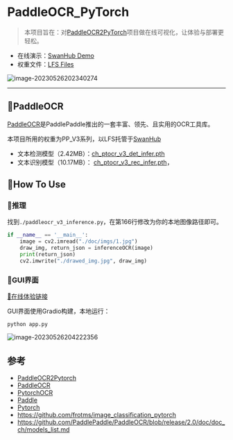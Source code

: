 # PaddleOCR_PyTorch

> 本项目旨在：对[PaddleOCR2PyTorch](https://github.com/frotms/PaddleOCR2Pytorch)项目做在线可视化，让体验与部署更轻松。

- 在线演示：[SwanHub Demo](https://blackswanai.cn/ZeYiLin/PaddleOCR_PyTorch/demo)
- 权重文件：[LFS Files](https://blackswanai.cn/ZeYiLin/PaddleOCR_PyTorch/tree/main)

![image-20230526202340274](https://typoraimagbed.oss-cn-beijing.aliyuncs.com/image-20230526202340274.png)

---



## 🚢PaddleOCR

[PaddleOCR](https://github.com/PaddlePaddle/PaddleOCR)是PaddlePaddle推出的一套丰富、领先、且实用的OCR工具库。

本项目所用的权重为PP_V3系列，以LFS托管于[SwanHub](https://blackswanai.cn/ZeYiLin/PaddleOCR_PyTorch)

- 文本检测模型（2.42MB）：[ch_ptocr_v3_det_infer.pth](https://blackswanai.cn/ZeYiLin/PaddleOCR_PyTorch/blob/main?path=ch_ptocr_v3_det_infer.pth) 
- 文本识别模型（10.17MB）： [ch_ptocr_v3_rec_infer.pth](https://blackswanai.cn/ZeYiLin/PaddleOCR_PyTorch/blob/main?path=ch_ptocr_v3_rec_infer.pth)，



## 🔧How To Use

### 🚀推理

找到`./paddleocr_v3_inference.py`，在第166行修改为你的本地图像路径即可。

```python
if __name__ == '__main__':
    image = cv2.imread("./doc/imgs/1.jpg")
    draw_img, return_json = inferenceOCR(image)
    print(return_json)
    cv2.imwrite("./drawed_img.jpg", draw_img)
```

### 🎨GUI界面

[🦢在线体验链接](https://blackswanai.cn/ZeYiLin/PaddleOCR_PyTorch/demo)

GUI界面使用Gradio构建，本地运行：

```
python app.py
```

![image-20230526204222356](https://typoraimagbed.oss-cn-beijing.aliyuncs.com/image-20230526204222356.png)



## 参考

- [PaddleOCR2Pytorch](https://github.com/frotms/PaddleOCR2Pytorch)
- [PaddleOCR](https://github.com/PaddlePaddle/PaddleOCR)
- [PytorchOCR](https://github.com/WenmuZhou/PytorchOCR)
- [Paddle](https://github.com/PaddlePaddle)
- [Pytorch](https://pytorch.org/)
- https://github.com/frotms/image_classification_pytorch
- https://github.com/PaddlePaddle/PaddleOCR/blob/release/2.0/doc/doc_ch/models_list.md




















